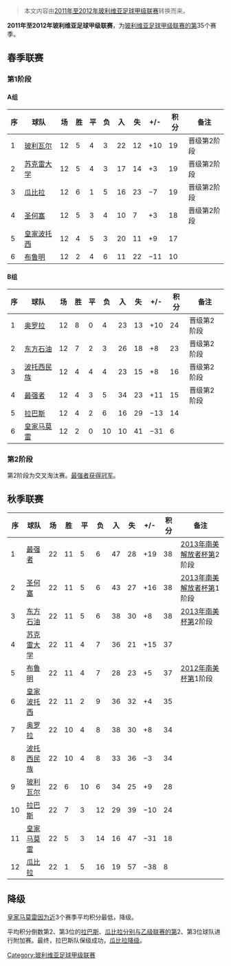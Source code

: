 > 本文内容由[2011年至2012年玻利维亚足球甲级联赛](https://zh.wikipedia.org/wiki/2011年至2012年玻利维亚足球甲级联赛)转换而来。


**2011年至2012年玻利维亚足球甲级联赛**，为[玻利维亚足球甲级联赛的第](https://zh.wikipedia.org/wiki/玻利维亚足球甲级联赛 "wikilink")35个赛季。

## 春季联赛

### 第1阶段

#### A组

| 序 | 球队                                                                | 场  | 胜 | 平 | 负 | 入  | 失  | \+/- | 积分 | 备注     |
| - | ----------------------------------------------------------------- | -- | - | - | - | -- | -- | ---- | -- | ------ |
| 1 | [玻利瓦尔](../Page/玻利瓦尔俱乐部.md "wikilink")                             | 12 | 5 | 4 | 3 | 22 | 12 | \+10 | 19 | 晋级第2阶段 |
| 2 | [苏克雷大学](https://zh.wikipedia.org/wiki/圣弗朗西斯泽维尔大学竞技俱乐部 "wikilink") | 12 | 5 | 4 | 3 | 17 | 14 | \+3  | 19 | 晋级第2阶段 |
| 3 | [瓜比拉](https://zh.wikipedia.org/wiki/瓜比拉竞技俱乐部 "wikilink")          | 12 | 6 | 1 | 5 | 16 | 23 | −7   | 19 | 晋级第2阶段 |
| 4 | [圣何塞](../Page/圣何塞竞技俱乐部.md "wikilink")                             | 12 | 5 | 3 | 4 | 10 | 7  | \+3  | 18 | 晋级第2阶段 |
| 5 | [皇家波托西](https://zh.wikipedia.org/wiki/皇家波托西 "wikilink")           | 12 | 4 | 5 | 3 | 20 | 11 | \+9  | 17 |        |
| 6 | [布鲁明](https://zh.wikipedia.org/wiki/布鲁明 "wikilink")               | 12 | 2 | 4 | 6 | 11 | 22 | −11  | 10 |        |

#### B组

| 序 | 球队                                                       | 场  | 胜 | 平 | 负  | 入  | 失  | \+/- | 积分 | 备注     |
| - | -------------------------------------------------------- | -- | - | - | -- | -- | -- | ---- | -- | ------ |
| 1 | [奥罗拉](https://zh.wikipedia.org/wiki/奥罗拉俱乐部 "wikilink")   | 12 | 8 | 0 | 4  | 23 | 13 | \+10 | 24 | 晋级第2阶段 |
| 2 | [东方石油](../Page/东方石油体育俱乐部.md "wikilink")                  | 12 | 7 | 2 | 3  | 26 | 18 | \+8  | 23 | 晋级第2阶段 |
| 3 | [波托西民族](https://zh.wikipedia.org/wiki/波托西民族 "wikilink")  | 12 | 4 | 4 | 4  | 23 | 15 | \+8  | 16 | 晋级第2阶段 |
| 4 | [最强者](../Page/最强者足球俱乐部.md "wikilink")                    | 12 | 4 | 3 | 5  | 34 | 23 | \+11 | 15 | 晋级第2阶段 |
| 5 | [拉巴斯](https://zh.wikipedia.org/wiki/拉巴斯足球俱乐部 "wikilink") | 12 | 4 | 2 | 6  | 16 | 29 | −13  | 14 |        |
| 6 | [皇家马莫雷](https://zh.wikipedia.org/wiki/皇家马莫雷 "wikilink")  | 12 | 2 | 0 | 10 | 10 | 41 | −31  | 6  |        |

### 第2阶段

第2阶段为交叉淘汰赛。[最强者获得冠军](../Page/最强者足球俱乐部.md "wikilink")。

## 秋季联赛

| 序  | 球队                                                                | 场  | 胜  | 平  | 负  | 入  | 失  | \+/- | 积分 | 备注                                                                      |
| -- | ----------------------------------------------------------------- | -- | -- | -- | -- | -- | -- | ---- | -- | ----------------------------------------------------------------------- |
| 1  | [最强者](../Page/最强者足球俱乐部.md "wikilink")                             | 22 | 11 | 5  | 6  | 47 | 28 | \+19 | 38 | [2013年南美解放者杯第](https://zh.wikipedia.org/wiki/2013年南美解放者杯 "wikilink")2阶段 |
| 2  | [圣何塞](../Page/圣何塞竞技俱乐部.md "wikilink")                             | 22 | 11 | 5  | 6  | 43 | 27 | \+16 | 38 | [2013年南美解放者杯第](https://zh.wikipedia.org/wiki/2013年南美解放者杯 "wikilink")1阶段 |
| 3  | [东方石油](../Page/东方石油体育俱乐部.md "wikilink")                           | 22 | 11 | 5  | 6  | 38 | 30 | \+8  | 38 | [2013年南美杯第](https://zh.wikipedia.org/wiki/2013年南美杯 "wikilink")2阶段       |
| 4  | [苏克雷大学](https://zh.wikipedia.org/wiki/圣弗朗西斯泽维尔大学竞技俱乐部 "wikilink") | 22 | 11 | 4  | 7  | 36 | 21 | \+15 | 37 |                                                                         |
| 5  | [布鲁明](https://zh.wikipedia.org/wiki/布鲁明 "wikilink")               | 22 | 11 | 4  | 7  | 28 | 23 | \+5  | 37 | [2012年南美杯第](https://zh.wikipedia.org/wiki/2012年南美杯 "wikilink")1阶段       |
| 6  | [皇家波托西](https://zh.wikipedia.org/wiki/皇家波托西 "wikilink")           | 22 | 11 | 2  | 9  | 36 | 32 | \+4  | 35 |                                                                         |
| 7  | [奥罗拉](https://zh.wikipedia.org/wiki/奥罗拉俱乐部 "wikilink")            | 22 | 10 | 4  | 8  | 38 | 30 | \+8  | 34 |                                                                         |
| 8  | [波托西民族](https://zh.wikipedia.org/wiki/波托西民族 "wikilink")           | 22 | 10 | 4  | 8  | 33 | 36 | −3   | 34 |                                                                         |
| 9  | [玻利瓦尔](../Page/玻利瓦尔俱乐部.md "wikilink")                             | 22 | 6  | 10 | 6  | 34 | 25 | \+9  | 28 |                                                                         |
| 10 | [拉巴斯](https://zh.wikipedia.org/wiki/拉巴斯足球俱乐部 "wikilink")          | 22 | 7  | 3  | 12 | 29 | 39 | −10  | 24 |                                                                         |
| 11 | [皇家马莫雷](https://zh.wikipedia.org/wiki/皇家马莫雷 "wikilink")           | 22 | 5  | 3  | 14 | 16 | 47 | −31  | 18 |                                                                         |
| 12 | [瓜比拉](https://zh.wikipedia.org/wiki/瓜比拉竞技俱乐部 "wikilink")          | 22 | 1  | 5  | 16 | 19 | 57 | −38  | 8  |                                                                         |

## 降级

[皇家马莫雷因为近](https://zh.wikipedia.org/wiki/皇家马莫雷 "wikilink")3个赛季平均积分最低，降级。

平均积分倒数第2、第3位的[拉巴斯](https://zh.wikipedia.org/wiki/拉巴斯足球俱乐部 "wikilink")、[瓜比拉分别与乙级联赛的第](https://zh.wikipedia.org/wiki/瓜比拉竞技俱乐部 "wikilink")2、第3位球队进行附加赛。最终，拉巴斯队保级成功，[瓜比拉降级](https://zh.wikipedia.org/wiki/瓜比拉竞技俱乐部 "wikilink")。

[Category:玻利维亚足球甲级联赛](https://zh.wikipedia.org/wiki/Category:玻利维亚足球甲级联赛 "wikilink")